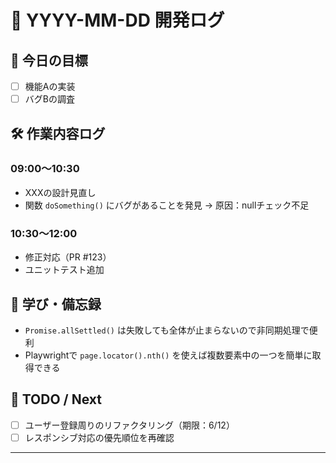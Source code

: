 # 📅 YYYY-MM-DD 開発ログ

## 📌 今日の目標

- [ ] 機能Aの実装
- [ ] バグBの調査

## 🛠 作業内容ログ

### 09:00〜10:30

- XXXの設計見直し
- 関数 `doSomething()` にバグがあることを発見 → 原因：nullチェック不足

### 10:30〜12:00

- 修正対応（PR #123）
- ユニットテスト追加

## 🧠 学び・備忘録

- `Promise.allSettled()` は失敗しても全体が止まらないので非同期処理で便利
- Playwrightで `page.locator().nth()` を使えば複数要素中の一つを簡単に取得できる

## 📝 TODO / Next

- [ ] ユーザー登録周りのリファクタリング（期限：6/12）
- [ ] レスポンシブ対応の優先順位を再確認

---
